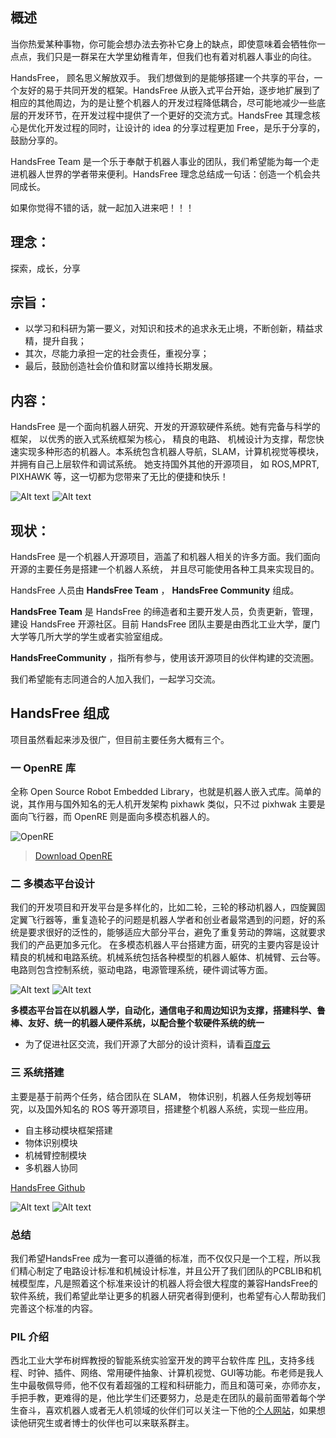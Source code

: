 ## 概述
当你热爱某种事物，你可能会想办法去弥补它身上的缺点，即使意味着会牺牲你一点点，我们只是一群呆在大学里幼稚青年，但我们也有着对机器人事业的向往。     

HandsFree， 顾名思义解放双手。 我们想做到的是能够搭建一个共享的平台，一个友好的易于共同开发的框架。HandsFree 从嵌入式平台开始，逐步地扩展到了相应的其他周边，为的是让整个机器人的开发过程降低耦合，尽可能地减少一些底层的开发环节，在开发过程中提供了一个更好的交流方式。HandsFree 其理念核心是优化开发过程的同时，让设计的 idea 的分享过程更加 Free，是乐于分享的，鼓励分享的。     

HandsFree Team 是一个乐于奉献于机器人事业的团队，我们希望能为每一个走进机器人世界的学者带来便利。HandsFree 理念总结成一句话：创造一个机会共同成长。  
          
如果你觉得不错的话，就一起加入进来吧！！！     

## 理念：  
探索，成长，分享

## 宗旨：  
* 以学习和科研为第一要义，对知识和技术的追求永无止境，不断创新，精益求精，提升自我； 
* 其次，尽能力承担一定的社会责任，重视分享；
* 最后，鼓励创造社会价值和财富以维持长期发展。

## 内容：  
HandsFree 是一个面向机器人研究、开发的开源软硬件系统。她有完备与科学的框架， 以优秀的嵌入式系统框架为核心， 精良的电路、 机械设计为支撑，帮您快速实现多种形态的机器人。本系统包含机器人导航，SLAM，计算机视觉等模块， 并拥有自己上层软件和调试系统。 她支持国外其他的开源项目， 如 ROS,MPRT, PIXHAWK 等，这一切都为您带来了无比的便捷和快乐！

![Alt text](/images/About/HandsFree_Introduction/HandsFree_Introduction_2016_4_2_001.jpg)
![Alt text](/images/About/HandsFree_Introduction/HandsFree_Introduction_2016_4_2_002.jpg)

##  现状： 
HandsFree 是一个机器人开源项目，涵盖了和机器人相关的许多方面。我们面向开源的主要任务是搭建一个机器人系统， 并且尽可能使用各种工具来实现目的。       

HandsFree 人员由 **HandsFree Team** ， **HandsFree Community** 组成。      

**HandsFree Team** 是 HandsFree 的缔造者和主要开发人员，负责更新，管理，建设 HandsFree 开源社区。目前 HandsFree 团队主要是由西北工业大学，厦门大学等几所大学的学生或者实验室组成。         

**HandsFreeCommunity** ，指所有参与，使用该开源项目的伙伴构建的交流圈。
       
我们希望能有志同道合的人加入我们，一起学习交流。   

## HandsFree 组成
项目虽然看起来涉及很广，但目前主要任务大概有三个。      

### 一 OpenRE 库
全称 Open Source Robot Embedded Library，也就是机器人嵌入式库。简单的说，其作用与国外知名的无人机开发架构 pixhawk 类似，只不过 pixhwak 主要是面向飞行器，而 OpenRE 则是面向多模态机器人的。

![OpenRE](/images/OpenRE/Embedded_Architectural.jpg)

> [Download OpenRE](https://github.com/HANDS-FREE/OpenRE)
       
### 二 多模态平台设计
我们的开发项目和开发平台是多样化的，比如二轮，三轮的移动机器人，四旋翼固定翼飞行器等，重复造轮子的问题是机器人学者和创业者最常遇到的问题，好的系统是要求很好的泛性的，能够适应大部分平台，避免了重复劳动的弊端，这就要求我们的产品更加多元化。	在多模态机器人平台搭建方面，研究的主要内容是设计精良的机械和电路系统。机械系统包括各种模型的机器人躯体、机械臂、云台等。电路则包含控制系统，驱动电路，电源管理系统，硬件调试等方面。

![Alt text](/images/About/HandsFree_Introduction/HandsFree_Introduction_2016_4_2_003.jpg)
![Alt text](/images/About/HandsFree_Introduction/HandsFree_Introduction_2016_4_2_004.jpg)

**多模态平台旨在以机器人学，自动化，通信电子和周边知识为支撑，搭建科学、鲁棒、友好、统一的机器人硬件系统，以配合整个软硬件系统的统一**
- 为了促进社区交流，我们开源了大部分的设计资料，请看[百度云](https://pan.baidu.com/s/1nuSvs7Z#list/path=%2FHANDSFREE%2FHands_Free_Release%2F2_Hardware&parentPath=%2FHANDSFREE)
         
### 三 系统搭建
主要是基于前两个任务，结合团队在 SLAM， 物体识别，机器人任务规划等研究，以及国外知名的 ROS 等开源项目，搭建整个机器人系统，实现一些应用。
- 自主移动模块框架搭建
- 物体识别模块
- 机械臂控制模块
- 多机器人协同

[HandsFree Github](https://github.com/HANDS-FREE/handsfree)     

![Alt text](/images/About/HandsFree_Introduction/HandsFree_Introduction_2016_4_2_009.jpg)
![Alt text](/images/About/HandsFree_Introduction/HandsFree_Introduction_2016_4_2_011.jpg)

### 总结
我们希望HandsFree 成为一套可以遵循的标准，而不仅仅只是一个工程，所以我们精心制定了电路设计标准和机械设计标准，并且公开了我们团队的PCBLIB和机械模型库，凡是照着这个标准来设计的机器人将会很大程度的兼容HandsFree的软件系统，我们希望此举让更多的机器人研究者得到便利，也希望有心人帮助我们完善这个标准的内容。

### PIL 介绍
西北工业大学布树辉教授的智能系统实验室开发的跨平台软件库 [PIL](https://github.com/HANDS-FREE/PIL )，支持多线程、时钟、插件、网络、常用硬件抽象、计算机视觉、GUI等功能。布老师是我人生中最敬佩导师，他不仅有着超强的工程和科研能力，而且和蔼可亲，亦师亦友，手把手教，更难得的是，他比学生们还要努力，总是走在团队的最前面带着每个学生奋斗，喜欢机器人或者无人机领域的伙伴们可以关注一下他的[个人网站](http://www.adv-ci.com/blog/)，如果想读他研究生或者博士的伙伴也可以来联系群主。   

